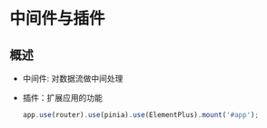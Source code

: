 # 中间件与插件

## 概述

+ 中间件: 对数据流做中间处理
+ 插件：扩展应用的功能

  ```js
  app.use(router).use(pinia).use(ElementPlus).mount('#app');
  ```
